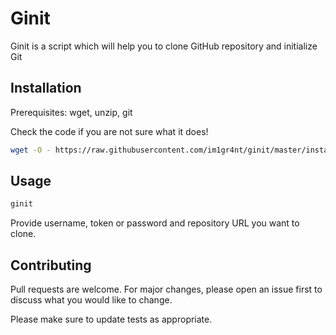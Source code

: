 # Ginit

Ginit is a script which will help you to clone GitHub repository and initialize Git

## Installation

Prerequisites: wget, unzip, git 

Check the code if you are not sure what it does!

```bash
wget -O - https://raw.githubusercontent.com/im1gr4nt/ginit/master/install | bash
```

## Usage 

```bash
ginit
```

Provide username, token or password and repository URL you want to clone.

## Contributing
Pull requests are welcome. For major changes, please open an issue first to discuss what you would like to change.

Please make sure to update tests as appropriate.
